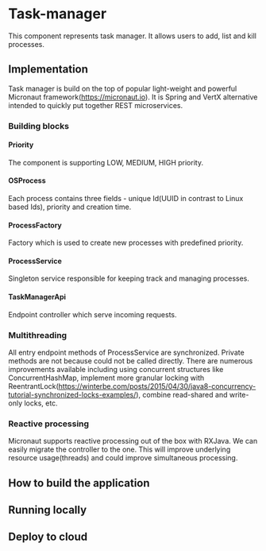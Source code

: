 # Task-manager
This component represents task manager. It allows users to add, list and kill processes.

## Implementation
Task manager is build on the top of popular light-weight and powerful Micronaut framework(https://micronaut.io).
It is Spring and VertX alternative intended to quickly put together REST microservices.

### Building blocks
#### Priority
The component is supporting LOW, MEDIUM, HIGH priority.

#### OSProcess
Each process contains three fields - unique Id(UUID in contrast to Linux based Ids), priority and creation time.

#### ProcessFactory
Factory which is used to create new processes with predefined priority.

#### ProcessService
Singleton service responsible for keeping track and managing processes.

#### TaskManagerApi
Endpoint controller which serve incoming requests.

### Multithreading
All entry endpoint methods of ProcessService are synchronized. Private methods are not because could not be called directly.
There are numerous improvements available including using concurrent structures like ConcurrentHashMap, implement 
more granular locking with ReentrantLock(https://winterbe.com/posts/2015/04/30/java8-concurrency-tutorial-synchronized-locks-examples/),
combine read-shared and write-only locks, etc. 

### Reactive processing 
Micronaut supports reactive processing out of the box with RXJava. We can easily migrate the controller to the one.
This will improve underlying resource usage(threads) and could improve simultaneous processing.

## How to build the application

## Running locally

## Deploy to cloud
